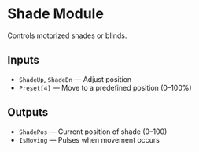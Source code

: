 # Shade Module

Controls motorized shades or blinds.

## Inputs

- `ShadeUp`, `ShadeDn` — Adjust position
- `Preset[4]` — Move to a predefined position (0–100%)

## Outputs

- `ShadePos` — Current position of shade (0–100)
- `IsMoving` — Pulses when movement occurs
